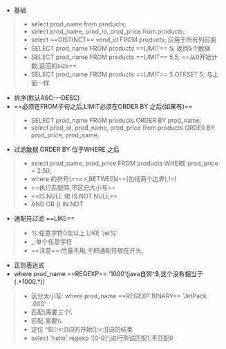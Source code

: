 * 基础
>* select prod_name from products;
>* select prod_name, prod_id, prod_price from products;
>* select ==DISTINCT== vend_id FROM products; 应用于所有列前面
>* SELECT prod_name FROM products ==LIMIT== 5;  返回5个数据
>* SELECT prod_name FROM products ==LIMIT== 5,5; ==从0开始计数,返回的size==
>* SELECT prod_name FROM products ==LIMIT== 5 OFFSET 5; 与上面一样

* 排序(默认ASC---DESC)
* ==必须在FROM子句之后,LIMIT必须在ORDER BY 之后(如果有)==
>* SELECT prod_name FROM products ORDER BY prod_name;
>* select prod_id, prod_name, prod_price from products ORDER BY prod_price, prod_name;


* 过滤数据 ORDER BY 位于WHERE 之后
>* select prod_name, prod_price FROM products WHERE prod_price = 2.50;
>* where 的符号(==<>,BETWEEN==(包括两个边界),!=)
>* ==执行匹配時,不区分大小写==
>* ==IS NULL 和 IS NOT NULL==
>* AND OR () IN NOT

* 通配符过滤 ==LIKE==
>* %:任意字符0次以上  LIKE 'jet%'
>* _:单个任意字符
>* ==注意==:尽量不用,不把通配符放在开头,
* 正则表达式
* where prod_name ==REGEXP== '1000'(java自带^$,这个没有相当于(.\*1000.\*))
>* 区分大小写: where prod_name ==REGEXP BINARY== 'JetPack .000'
>* 匹配\需要三个\
>* 匹配.需要\\\\.
>* 定位 ^$[[:<:]]词的开始[[:>:]]词的结束
>* select 'hello' regexp '[0-9]';进行测试匹配1,不匹配0